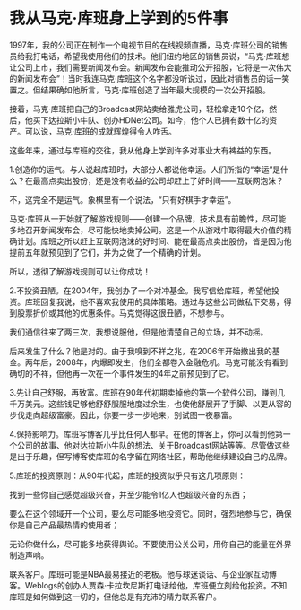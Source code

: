 # 我从马克·库班身上学到的5件事

1997年，我的公司正在制作一个电视节目的在线视频直播，马克·库班公司的销售员给我打电话，希望我使用他们的技术。他们纽约地区的销售员说，“马克·库班想让公司上市，我们需要新闻发布会。新闻发布会能推动公开招股，它将是一次伟大的新闻发布会”！当时我连马克·库班这个名字都没听说过，因此对销售员的话一笑置之。但结果确如他所言，马克·库班创造了当年最大规模的一次公开招股。 

接着，马克·库班把自己的Broadcast网站卖给雅虎公司，轻松拿走10个亿，然后，他买下达拉斯小牛队、创办HDNet公司。如今，他个人已拥有数十亿的资产。可以说，马克·库班的成就辉煌得令人咋舌。 

这些年来，通过与库班的交往，我从他身上学到许多对事业大有裨益的东西。 

1.创造你的运气。与人说起库班时，大部分人都说他幸运。人们所指的“幸运”是什么？在最高点卖出股份，还是没有收益的公司却赶上了好时间——互联网泡沫？ 

不，这完全不是运气。象棋里有一个说法，“只有好棋手才幸运”。 

马克·库班从一开始就了解游戏规则——创建一个品牌，技术具有前瞻性，尽可能多地召开新闻发布会，尽可能快地卖掉公司。这是一个从游戏中取得最大价值的精确计划。库班之所以赶上互联网泡沫的好时间、能在最高点卖出股份，皆是因为他提前五年就预见到了它们，并为之做了一个精确的计划。 

所以，透彻了解游戏规则可以让你成功！ 

2.不投资丑陋。在2004年，我创办了一个对冲基金。我写信给库班，希望他投资。库班回复我说，他不喜欢我使用的具体策略。通过与这些公司做私下交易，得到股票折价或其他的优惠条件。马克觉得这很丑陋，不想参与。 

我们通信往来了两三次，我想说服他，但是他清楚自己的立场，并不动摇。 

后来发生了什么？他是对的。由于我嗅到不祥之兆，在2006年开始撤出我的基金。两年后，2008年，内爆即发生，他们全都卷入金融危机。马克可能没有看到确切的不祥，但他再一次在一个事件发生的4年之前预见到了它。 

3.先让自己舒服，再致富。库班在90年代初期卖掉他的第一个软件公司，赚到几千万美元。这些钱足够他舒舒服服地度过余生，也使他舒展开了手脚、以更从容的步伐走向超级富豪。因此，你要一步一步地来，别试图一夜暴富。 

4.保持影响力。库班写博客几乎比任何人都早。在他的博客上，你可以看到他第一个公司的故事、他对达拉斯小牛队的想法、关于Broadcast网站等等。尽管做这些是出于乐趣，但写博客使库班的名字留在网络社区，帮助他继续建设自己的品牌。 

5.库班的投资原则：从90年代起，库班的投资似乎只有这几项原则： 

找到一些你自己感觉超级兴奋，并至少能令1亿人也超级兴奋的东西； 

要么在这个领域开一个公司，要么尽可能多地投资它。同时，强烈地参与它，确保你是自己产品最热情的使用者； 

无论你做什么，尽可能多地获得舆论。不要使用公关公司，用你自己的能量在外界制造声响。 

联系客户。库班可能是NBA最易接近的老板。他与球迷谈话、与企业家互动博客。Weblogs的创办人贾森·卡拉坎尼斯打电话给他，库班便立刻给他投资。不知库班是如何做到这一切的，但他总是有充沛的精力联系客户。